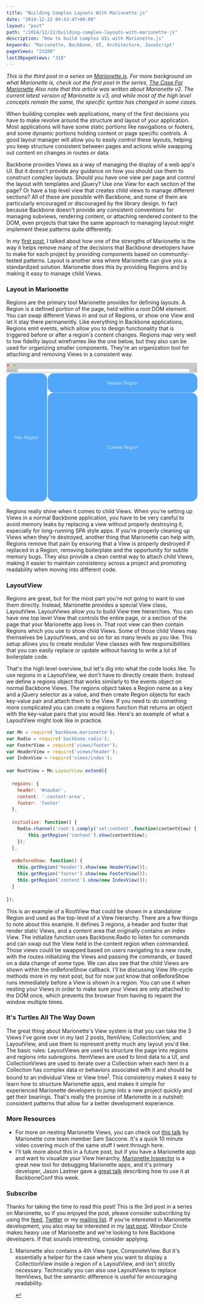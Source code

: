 ```yaml
---
title: "Building Complex Layouts With Marionette.js"
date: "2014-12-22 04:43:47+00:00"
layout: "post"
path: "/2014/12/22/building-complex-layouts-with-marionette-js"
description: "How to build complex UIs with Marionette.js"
keywords: "Marionette, Backbone, UI, Architecture, JavaScript"
pageViews: "23200"
last30pageViews: "318"
---
```


*This is the third post in a series on [Marionette.js][marionette].  For more background on what Marionette is, check out the first post in the series, [The Case For Marionette][caseformarionette]  Also note that this article was written about Marionette v2.  The current latest version of Marionette is v3, and while most of the high level concepts remain the same, the specific syntax has changed in some cases.*

When building complex web applications, many of the first decisions you have to make revolve around the structure and layout of your application. Most applications will have some static portions like navigations or footers, and some dynamic portions holding content or page specific controls.  A good layout manager will allow you to easily control these layouts, helping you keep structure consistent between pages and actions while swapping out content on changes in routes or data.  

Backbone provides Views as a way of managing the display of a web app's UI.  But it doesn't provide any guidance on how you should use them to construct complex layouts.  Should you have one view per page and control the layout with templates and jQuery?  Use one View for each section of the page?  Or have a top level view that creates child views to manage different sections?  All of these are possible with Backbone, and none of them are particularly encouraged or discouraged by the library design.  In fact because Backbone doesn't provide any consistent conventions for managing subviews, rendering content, or attaching rendered content to the DOM, even projects that take the same approach to managing layout might implement these patterns quite differently.

In my [first post][caseformarionette], I talked about how one of the strengths of Marionette is the way it helps remove many of the decisions that Backbone developers have to make for each project by providing components based on community-tested patterns.  Layout is another area where Marionette can give you a standardized solution.  Marionette does this by providing Regions and by making it easy to manage child Views.


### Layout in Marionette

Regions are the primary tool Marionette provides for defining layouts.  A Region is a defined portion of the page, held within a root DOM element. You can swap different Views in and out of Regions, or show one View and let it stay there permanently.  Like everything in Backbone applications, Regions emit events, which allow you to design functionality that is triggered before or after a region's content changes.  Regions map very well to low fidelity layout wireframes like the one below, but they also can be used for organizing smaller components.  They're an organization tool for attaching and removing Views in a consistent way.

![Regions image](/posts/images/marionette_regions-1.png)

Regions really shine when it comes to child Views.  When you're setting up Views in a normal Backbone application, you have to be very careful to avoid memory leaks by replacing a view without properly destroying it, especially for long-running SPA style apps. If you're properly cleaning up Views when they're destroyed, another thing that Marionette can help with, Regions remove that pain by ensuring that a View is properly destroyed if replaced in a Region, removing boilerplate and the opportunity for subtle memory bugs.  They also provide a clean central way to attach child Views, making it easier to maintain consistency across a project and promoting readability when moving into different code.

### LayoutView

Regions are great, but for the most part you're not going to want to use them directly.  Instead, Marionette provides a special View class, LayoutView.  LayoutViews allow you to build View tree hierarchies.  You can have one top level View that controls the entire page, or a section of the page that your Marionette app lives in.  That root view can then contain Regions which you use to show child Views.  Some of those child Views may themselves be LayoutViews, and so on for as many levels as you like.  This setup allows you to create modular View classes with few responsibilities that you can easily replace or update without having to write a lot of boilerplate code.

That's the high level overview, but let's dig into what the code looks like.  To use regions in a LayoutView, we don't have to directly create them.  Instead we define a regions object that works similarly to the events object on normal Backbone Views.  The regions object takes a Region name as a key and a jQuery selector as a value, and then create Region objects for each key-value pair and attach them to the View.  If you need to do something more complicated you can create a regions function that returns an object with the key-value pairs that you would like.  Here's an example of what a LayoutView might look like in practice.

```javascript
var Mn = require('backbone.marionette');
var Radio = require('backbone.radio');
var FooterView = require('views/footer');
var HeaderView = require('views/header');
var IndexView = require('views/index');

var RootView = Mn.LayoutView.extend({

  regions: {
    header: '#navbar',
    content: '.content-area',
    footer: 'footer'
  },

  initialize: function() {
    Radio.channel('root').comply('set:content',function(contentView) {
        this.getRegion('content').show(contentView);
    });
  },

  onBeforeShow: function() {
    this.getRegion('header').show(new HeaderView());
    this.getRegion('footer').show(new FooterView());
    this.getRegion('content').show(new IndexView());
  }

});

```

This is an example of a RootView that could be shown in a standalone Region and used as the top-level of a View hierarchy.  There are a few things to note about this example.  It defines 3 regions, a header and footer that render static Views, and a content area that originally contains an index View.  The initialize function uses Backbone.Radio to listen for commands and can swap out the View held in the content region when commanded. Those views could be swapped based on users navigating to a new route, with the routes initializing the Views and passing the commands, or based on a data change of some type.  We can also see that the child Views are shown within the onBeforeShow callback.  I'll be discussing View life-cycle methods more in my next post, but for now just know that onBeforeShow runs immediately before a View is shown in a region.  You can use it when nesting your Views in order to make sure your Views are only attached to the DOM once, which prevents the browser from having to repaint the window multiple times.


### It's Turtles All The Way Down

The great thing about Marionette's View system is that you can take the 3 Views I've gone over in my last 2 posts, ItemView, CollectionView, and LayoutView, and use them to represent pretty much any layout you'd like.  The basic rules: LayoutViews are used to structure the page into regions and regions into subregions. ItemViews are used to bind data to a UI, and CollectionViews are used to iterate over a Collection when each item in a Collection has complex data or behaviors associated with it and should be bound to an individual View or View tree<sup id="fnref:1">[1](#fn:1)</sup>. This consistency makes it easy to learn how to structure Marionette apps, and makes it simple for experienced Marionette developers to jump into a new project quickly and get their bearings.  That's really the promise of Marionette in a nutshell: consistent patterns that allow for a better development experience.


### More Resources

- For more on nesting Marionette Views, you can check out [this talk][nestingvideo] by Marionette core team member Sam Saccone.  It's a quick 10 minute video covering much of the same stuff I went through here.
- I'll talk more about this in a future post, but if you have a Marionette app and want to visualize your View hierarchy, [Marionette Inspector][inspector] is a great new tool for debugging Marionette apps, and it's primary developer, Jason Lastner gave a [great talk][inspectortalk] describing how to use it at BackboneConf this week.



### Subscribe

Thanks for taking the time to read this post!  This is the 3rd post in a series on Marionette, so if you enjoyed the post, please consider subscribing by using the [feed](http://feedpress.me/benmccormick), [Twitter](http://twitter.com/benmccormickorg) or my [mailing list](http://eepurl.com/WFYon). If you're interested in Marionette development, you also may be interested in my [last post][jobpost]. Windsor Circle makes heavy use of Marionette and we're looking to hire Backbone developers.  If that sounds interesting, consider applying.




<div class="footnotes">
<ol>
    <li class="footnote" id="fn:1">
        <p>
        Marionette also contains a 4th View type, CompositeView.  But it's essentially a helper for the case where you want to display a CollectionView inside a region of a LayoutView, and isn't strictly necessary.  Technically you can also use LayoutViews to replace ItemViews, but the semantic difference is useful for encouraging readability.
        </p>
        <a href="#fnref:1" title="return to article"> ↩</a></p>
    </li>
</ol>
</div>

[marionette]: http://marionettejs.com/
[bindingdata]: http://benmccormick.org/2014/12/10/marionette-explained-connecting-your-data-to-your-views/
[caseformarionette]: http://benmccormick.org/2014/12/02/the-case-for-marionette-js/
[nestingvideo]: https://www.youtube.com/watch?v=CTr-tTwRH3o
[inspector]: https://github.com/marionettejs/marionette.inspector
[inspectortalk]: https://www.youtube.com/watch?v=jbGm3mJXh_s
[jobpost]: http://benmccormick.org/2014/12/18/come-build-with-me/
